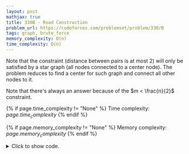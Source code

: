 ```yaml
---
layout: post
mathjax: true
title: 330B - Road Construction
problem_url: https://codeforces.com/problemset/problem/330/B
tags: graph, brute_force
memory_complexity: O(n)
time_complexity: O(n)
---
```


Note that the constraint (distance between pairs is at most $2$) will only be
satisfied by a star graph (all nodes connected to a center node). The problem
reduces to find a center for such graph and connect all other nodes to it.

Note that there's always an answer because of the $m < \frac{n}{2}$
constraint.


{% if page.time_complexity != "None" %}
Time complexity: ${{ page.time_complexity }}$
{% endif %}

{% if page.memory_complexity != "None" %}
Memory complexity: ${{ page.memory_complexity }}$
{% endif %}

<details>
<summary>
<p style="display:inline">Click to show code.</p>
</summary>
```cpp
{% raw %}
using namespace std;
using ll = long long;
using ii = pair<int, int>;
using vi = vector<int>;
int main(void)
{
    ios::sync_with_stdio(false), cin.tie(NULL);
    int n, m;
    cin >> n >> m;
    vector<bool> is_center(n, true);
    while (m--)
    {
        int u, v;
        cin >> u >> v, u--, v--;
        is_center[u] = is_center[v] = false;
    }
    int root =
        distance(begin(is_center),
                 find_if(begin(is_center), end(is_center), [](bool flag) { return flag; }));
    cout << n - 1 << endl;
    for (int u = 0; u < n; ++u)
    {
        if (u == root)
            continue;
        cout << root + 1 << " " << u + 1 << endl;
    }
    return 0;
}

{% endraw %}
```
</details>

